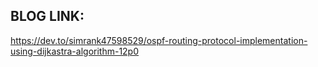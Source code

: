 ## BLOG LINK:
https://dev.to/simrank47598529/ospf-routing-protocol-implementation-using-dijkastra-algorithm-12p0
